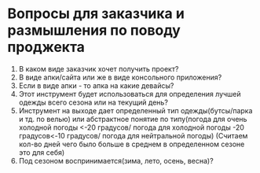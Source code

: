 # Вопросы для заказчика и размышления по поводу проджекта
1. В каком виде заказчик хочет получить проект? 
1. В виде апки/сайта или же в виде консольного приложения?
2. Если в виде апки - то апка на какие девайсы?
2. Этот инструмент будет использоваться для определения лучшей одежды всего сезона или на текущий день?
3. Инструмент на выходе дает определенный тип одежды(бутсы/парка и тд. по велью) или абстрактное понятие по типу(погода для очень холодной погоды <-20 градусов/ погода для холодной погоды -20 градусов<-10 градусов/ погода для нейтральной погоды) 
(Считаем кол-во дней чего было больше в среднем в определенном сезоне это для себя)
4. Под сезоном воспринимается(зима, лето, осень, весна)?
